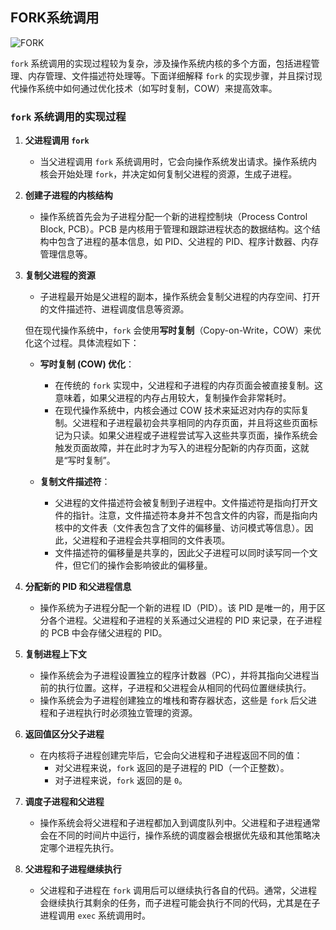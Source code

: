 ## FORK系统调用

![FORK](../images/FORK.svg)

`fork` 系统调用的实现过程较为复杂，涉及操作系统内核的多个方面，包括进程管理、内存管理、文件描述符处理等。下面详细解释 `fork` 的实现步骤，并且探讨现代操作系统中如何通过优化技术（如写时复制，COW）来提高效率。

### `fork` 系统调用的实现过程

1. **父进程调用 `fork`**
   - 当父进程调用 `fork` 系统调用时，它会向操作系统发出请求。操作系统内核会开始处理 `fork`，并决定如何复制父进程的资源，生成子进程。

2. **创建子进程的内核结构**
   - 操作系统首先会为子进程分配一个新的进程控制块（Process Control Block, PCB）。PCB 是内核用于管理和跟踪进程状态的数据结构。这个结构中包含了进程的基本信息，如 PID、父进程的 PID、程序计数器、内存管理信息等。

3. **复制父进程的资源**
   - 子进程最开始是父进程的副本，操作系统会复制父进程的内存空间、打开的文件描述符、进程调度信息等资源。

   但在现代操作系统中，`fork` 会使用**写时复制**（Copy-on-Write，COW）来优化这个过程。具体流程如下：
   
   - **写时复制 (COW) 优化**：
     - 在传统的 `fork` 实现中，父进程和子进程的内存页面会被直接复制。这意味着，如果父进程的内存占用较大，复制操作会非常耗时。
     - 在现代操作系统中，内核会通过 COW 技术来延迟对内存的实际复制。父进程和子进程最初会共享相同的内存页面，并且将这些页面标记为只读。如果父进程或子进程尝试写入这些共享页面，操作系统会触发页面故障，并在此时才为写入的进程分配新的内存页面，这就是“写时复制”。

   - **复制文件描述符**：
     - 父进程的文件描述符会被复制到子进程中。文件描述符是指向打开文件的指针。注意，文件描述符本身并不包含文件的内容，而是指向内核中的文件表（文件表包含了文件的偏移量、访问模式等信息）。因此，父进程和子进程会共享相同的文件表项。
     - 文件描述符的偏移量是共享的，因此父子进程可以同时读写同一个文件，但它们的操作会影响彼此的偏移量。

4. **分配新的 PID 和父进程信息**
   - 操作系统为子进程分配一个新的进程 ID（PID）。该 PID 是唯一的，用于区分各个进程。父进程和子进程的关系通过父进程的 PID 来记录，在子进程的 PCB 中会存储父进程的 PID。

5. **复制进程上下文**
   - 操作系统会为子进程设置独立的程序计数器（PC），并将其指向父进程当前的执行位置。这样，子进程和父进程会从相同的代码位置继续执行。
   - 操作系统会为子进程创建独立的堆栈和寄存器状态，这些是 `fork` 后父进程和子进程执行时必须独立管理的资源。

6. **返回值区分父子进程**
   - 在内核将子进程创建完毕后，它会向父进程和子进程返回不同的值：
     - 对父进程来说，`fork` 返回的是子进程的 PID（一个正整数）。
     - 对子进程来说，`fork` 返回的是 `0`。

7. **调度子进程和父进程**
   - 操作系统会将父进程和子进程都加入到调度队列中。父进程和子进程通常会在不同的时间片中运行，操作系统的调度器会根据优先级和其他策略决定哪个进程先执行。

8. **父进程和子进程继续执行**
   - 父进程和子进程在 `fork` 调用后可以继续执行各自的代码。通常，父进程会继续执行其剩余的任务，而子进程可能会执行不同的代码，尤其是在子进程调用 `exec` 系统调用时。